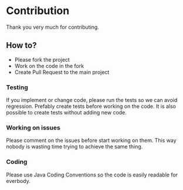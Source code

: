 # Contribution

Thank you very much for contributing.

## How to?

* Please fork the project
* Work on the code in the fork
* Create Pull Request to the main project

### Testing

If you implement or change code, please run the tests so we can avoid regression. Prefably create tests before working on the code. It is also possible to create tests without adding new code.

### Working on issues

Please comment on the issues before start working on them. This way nobody is wasting time trying to achieve the same thing.

### Coding

Please use Java Coding Conventions so the code is easily readable for everbody.
